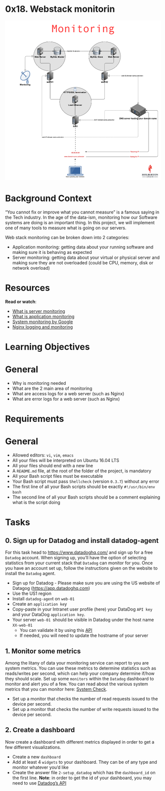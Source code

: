 # 0x18. Webstack monitorin

![](./imgs/web-monitoring.png)

# Background Context
“You cannot fix or improve what you cannot measure” is a famous saying in the Tech industry. In the age of the data-ism, monitoring how our Software systems are doing is an important thing. In this project, we will implement one of many tools to measure what is going on our servers.

Web stack monitoring can be broken down into 2 categories:

* Application monitoring: getting data about your running software and making sure it is behaving as expected
* Server monitoring: getting data about your virtual or physical server and making sure they are not overloaded (could be CPU, memory, disk or network overload)

# Resources
**Read or watch**:
* [What is server monitoring](https://www.sumologic.com/glossary/server-monitoring/)
* [What is application monitoring](https://en.wikipedia.org/wiki/Application_performance_management)
* [System monitoring by Google](https://sre.google/sre-book/monitoring-distributed-systems/)
* [Nginx logging and monitoring](https://docs.nginx.com/nginx/admin-guide/monitoring/logging/)

# Learning Objectives
# General
* Why is monitoring needed
* What are the 2 main area of monitoring
* What are access logs for a web server (such as Nginx)
* What are error logs for a web server (such as Nginx)

# Requirements
# General
* Allowed editors: ```vi```, ```vim```, ```emacs```
* All your files will be interpreted on Ubuntu 16.04 LTS
* All your files should end with a new line
* A ```README.md``` file, at the root of the folder of the project, is mandatory
* All your Bash script files must be executable
* Your Bash script must pass ```Shellcheck``` (version ```0.3.7```) without any error
* The first line of all your Bash scripts should be exactly ```#!/usr/bin/env bash```
* The second line of all your Bash scripts should be a comment explaining what is the script doing

# Tasks
## 0. Sign up for Datadog and install datadog-agent
For this task head to https://www.datadoghq.com/ and sign up for a free ```Datadog``` account. When signing up, you’ll have the option of selecting statistics from your current stack that ```Datadog``` can monitor for you. Once you have an account set up, follow the instructions given on the website to install the ```Datadog``` agent.

* Sign up for Datadog - Please make sure you are using the US website of Datagog (https://app.datadoghq.com)
* Use the US1 region
* Install ```datadog-agen```t on ```web-01```
* Create an ```application ke```y
* Copy-paste in your Intranet user profile (here) your DataDog ```API key``` and your DataDog ```application key```.
* Your server ```web-01 ```should be visible in Datadog under the host name ```XX-web-01```
    * You can validate it by using this [API](https://docs.datadoghq.com/api/latest/hosts/)
    * If needed, you will need to update the hostname of your server

## 1. Monitor some metrics
Among the litany of data your monitoring service can report to you are system metrics. You can use these metrics to determine statistics such as reads/writes per second, which can help your company determine if/how they should scale. Set up some ```monitors``` within the ```Datadog``` dashboard to monitor and alert you of a few. You can read about the various system metrics that you can monitor here: [System Check](https://docs.datadoghq.com/integrations/system/).

* Set up a monitor that checks the number of read requests issued to the device per second.
* Set up a monitor that checks the number of write requests issued to the device per second.

## 2. Create a dashboard
Now create a dashboard with different metrics displayed in order to get a few different visualizations.

* Create a new ```dashboard```
* Add at least 4 ```widgets``` to your dashboard. They can be of any type and monitor whatever you’d like
* Create the answer file ```2-setup_datadog``` which has the ```dashboard_id``` on the first line. **Note**: in order to get the id of your dashboard, you may need to use [Datadog’s API](https://docs.datadoghq.com/api/latest/)
